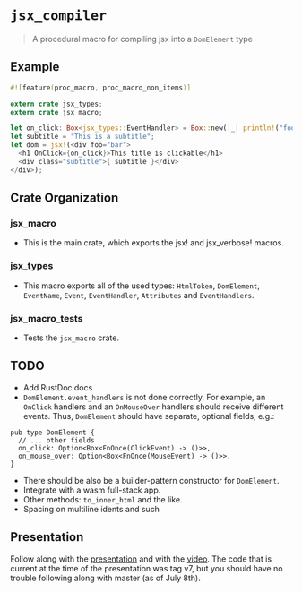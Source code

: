 # `jsx_compiler`

> A procedural macro for compiling jsx into a `DomElement` type

## Example

```rs
#![feature(proc_macro, proc_macro_non_items)]

extern crate jsx_types;
extern crate jsx_macro;

let on_click: Box<jsx_types::EventHandler> = Box::new(|_| println!("foo!"));
let subtitle = "This is a subtitle";
let dom = jsx!(<div foo="bar">
  <h1 OnClick={on_click}>This title is clickable</h1>
  <div class="subtitle">{ subtitle }</div>
</div>);
```

## Crate Organization

### jsx_macro

* This is the main crate, which exports the jsx! and jsx_verbose! macros.

### jsx_types

* This macro exports all of the used types: `HtmlToken`, `DomElement`, `EventName`, `Event`, `EventHandler`, `Attributes` and `EventHandlers`.

### jsx_macro_tests

* Tests the `jsx_macro` crate.

## TODO

* Add RustDoc docs
* `DomElement.event_handlers` is not done correctly. For example, an `OnClick` handlers and an `OnMouseOver` handlers should receive different events. Thus, `DomElement` should have separate, optional fields, e.g.:

```
pub type DomElement {
  // ... other fields
  on_click: Option<Box<FnOnce(ClickEvent) -> ()>>,
  on_mouse_over: Option<Box<FnOnce(MouseEvent) -> ()>>,
}
```

* There should be also be a builder-pattern constructor for `DomElement`. 
* Integrate with a wasm full-stack app.
* Other methods: `to_inner_html` and the like.
* Spacing on multiline idents and such

## Presentation

Follow along with the [presentation](https://docs.google.com/presentation/d/11KK06J-p-Q2XLg1VW7GK02rSCn3z-pvfKf59WMxNirA/edit?usp=sharing) and with the [video](https://youtu.be/sorD8vpKHHU). The code that is current at the time of the presentation was tag v7, but you should have no trouble following along with master (as of July 8th).
